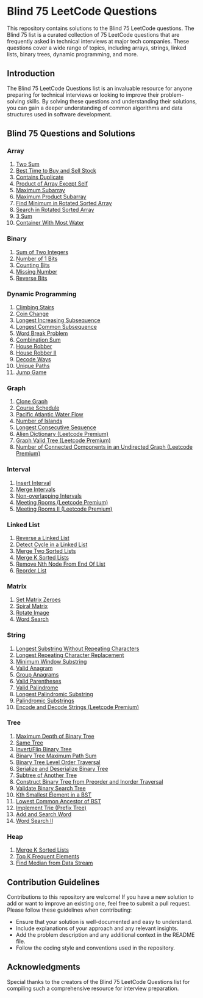# Blind 75 LeetCode Questions

This repository contains solutions to the Blind 75 LeetCode questions. The Blind 75 list is a curated collection of 75 LeetCode questions that are frequently asked in technical interviews at major tech companies. These questions cover a wide range of topics, including arrays, strings, linked lists, binary trees, dynamic programming, and more.

## Introduction

The Blind 75 LeetCode Questions list is an invaluable resource for anyone preparing for technical interviews or looking to improve their problem-solving skills. By solving these questions and understanding their solutions, you can gain a deeper understanding of common algorithms and data structures used in software development.

## Blind 75 Questions and Solutions

### Array
1. [Two Sum](https://leetcode.com/problems/two-sum/description/)
2. [Best Time to Buy and Sell Stock](https://leetcode.com/problems/best-time-to-buy-and-sell-stock/description/)
3. [Contains Duplicate](https://leetcode.com/problems/contains-duplicate/description/)
4. [Product of Array Except Self](https://leetcode.com/problems/product-of-array-except-self/description/)
5. [Maximum Subarray](https://leetcode.com/problems/maximum-subarray/description/)
6. [Maximum Product Subarray](https://leetcode.com/problems/maximum-product-subarray/description/)
7. [Find Minimum in Rotated Sorted Array](https://leetcode.com/problems/find-minimum-in-rotated-sorted-array/description/)
8. [Search in Rotated Sorted Array](https://leetcode.com/problems/search-in-rotated-sorted-array/description/)
9. [3 Sum](https://leetcode.com/problems/3sum/description/)
10. [Container With Most Water](https://leetcode.com/problems/container-with-most-water/description/)

### Binary
1. [Sum of Two Integers](https://leetcode.com/problems/sum-of-two-integers/description/)
2. [Number of 1 Bits](https://leetcode.com/problems/number-of-1-bits/description/)
3. [Counting Bits](https://leetcode.com/problems/counting-bits/description/)
4. [Missing Number](https://leetcode.com/problems/missing-number/description/)
5. [Reverse Bits](https://leetcode.com/problems/reverse-bits/description/)

### Dynamic Programming
1. [Climbing Stairs](https://leetcode.com/problems/climbing-stairs/description/)
2. [Coin Change](https://leetcode.com/problems/coin-change/description/)
3. [Longest Increasing Subsequence](https://leetcode.com/problems/longest-increasing-subsequence/description/)
4. [Longest Common Subsequence](https://leetcode.com/problems/longest-common-subsequence/description/)
5. [Word Break Problem](https://leetcode.com/problems/word-break/description/)
6. [Combination Sum](https://leetcode.com/problems/combination-sum-iv/description/)
7. [House Robber](https://leetcode.com/problems/house-robber/description/)
8. [House Robber II](https://leetcode.com/problems/house-robber-ii/description/)
9. [Decode Ways](https://leetcode.com/problems/decode-ways/description/)
10. [Unique Paths](https://leetcode.com/problems/unique-paths/description/)
11. [Jump Game](https://leetcode.com/problems/jump-game/description/)

### Graph
1. [Clone Graph](https://leetcode.com/problems/clone-graph/description/)
2. [Course Schedule]([URL](https://leetcode.com/problems/course-schedule/description/))
3. [Pacific Atlantic Water Flow](https://leetcode.com/problems/pacific-atlantic-water-flow/description/)
4. [Number of Islands](https://leetcode.com/problems/number-of-islands/description/)
5. [Longest Consecutive Sequence](https://leetcode.com/problems/longest-consecutive-sequence/description/)
6. [Alien Dictionary (Leetcode Premium)](https://leetcode.com/problems/alien-dictionary/description/)
7. [Graph Valid Tree (Leetcode Premium)](https://leetcode.com/problems/graph-valid-tree/description/)
8. [Number of Connected Components in an Undirected Graph (Leetcode Premium)](https://leetcode.com/problems/number-of-connected-components-in-an-undirected-graph/description/)

### Interval
1. [Insert Interval](https://leetcode.com/problems/insert-interval/description/)
2. [Merge Intervals](https://leetcode.com/problems/merge-intervals/description/)
3. [Non-overlapping Intervals](https://leetcode.com/problems/non-overlapping-intervals/description/)
4. [Meeting Rooms (Leetcode Premium)](https://leetcode.com/problems/meeting-rooms/description/)
5. [Meeting Rooms II (Leetcode Premium)](https://leetcode.com/problems/meeting-rooms-ii/description/)

### Linked List
1. [Reverse a Linked List](https://leetcode.com/problems/reverse-linked-list/description/)
2. [Detect Cycle in a Linked List](https://leetcode.com/problems/linked-list-cycle/description/)
3. [Merge Two Sorted Lists](https://leetcode.com/problems/merge-two-sorted-lists/description/)
4. [Merge K Sorted Lists](https://leetcode.com/problems/merge-k-sorted-lists/description/)
5. [Remove Nth Node From End Of List](https://leetcode.com/problems/remove-nth-node-from-end-of-list/description/)
6. [Reorder List](https://leetcode.com/problems/reorder-list/description/)

### Matrix
1. [Set Matrix Zeroes](https://leetcode.com/problems/set-matrix-zeroes/description/)
2. [Spiral Matrix](https://leetcode.com/problems/spiral-matrix/description/)
3. [Rotate Image](https://leetcode.com/problems/rotate-image/description/)
4. [Word Search](https://leetcode.com/problems/word-search/description/)

### String
1. [Longest Substring Without Repeating Characters](https://leetcode.com/problems/longest-substring-without-repeating-characters/description/)
2. [Longest Repeating Character Replacement](https://leetcode.com/problems/longest-repeating-character-replacement/description/)
3. [Minimum Window Substring](https://leetcode.com/problems/minimum-window-substring/description/)
4. [Valid Anagram](https://leetcode.com/problems/valid-anagram/description/)
5. [Group Anagrams](https://leetcode.com/problems/group-anagrams/description/)
6. [Valid Parentheses](https://leetcode.com/problems/valid-parentheses/description/)
7. [Valid Palindrome](https://leetcode.com/problems/valid-palindrome/description/)
8. [Longest Palindromic Substring](https://leetcode.com/problems/longest-palindromic-substring/description/)
9. [Palindromic Substrings](https://leetcode.com/problems/palindromic-substrings/description/)
10. [Encode and Decode Strings (Leetcode Premium)](https://leetcode.com/problems/encode-and-decode-strings/description/)

### Tree
1. [Maximum Depth of Binary Tree](https://leetcode.com/problems/maximum-depth-of-binary-tree/description/)
2. [Same Tree](https://leetcode.com/problems/same-tree/description/)
3. [Invert/Flip Binary Tree](https://leetcode.com/problems/invert-binary-tree/description/)
4. [Binary Tree Maximum Path Sum](https://leetcode.com/problems/binary-tree-maximum-path-sum/description/)
5. [Binary Tree Level Order Traversal](https://leetcode.com/problems/binary-tree-level-order-traversal/description/)
6. [Serialize and Deserialize Binary Tree](https://leetcode.com/problems/serialize-and-deserialize-binary-tree/description/)
7. [Subtree of Another Tree](https://leetcode.com/problems/subtree-of-another-tree/description/)
8. [Construct Binary Tree from Preorder and Inorder Traversal](https://leetcode.com/problems/construct-binary-tree-from-preorder-and-inorder-traversal/description/)
9. [Validate Binary Search Tree](https://leetcode.com/problems/validate-binary-search-tree/description/)
10. [Kth Smallest Element in a BST](https://leetcode.com/problems/kth-smallest-element-in-a-bst/description/)
11. [Lowest Common Ancestor of BST](https://leetcode.com/problems/lowest-common-ancestor-of-a-binary-search-tree/description/)
12. [Implement Trie (Prefix Tree)](https://leetcode.com/problems/implement-trie-prefix-tree/description/)
13. [Add and Search Word](https://leetcode.com/problems/design-add-and-search-words-data-structure/description/)
14. [Word Search II](https://leetcode.com/problems/word-search-ii/description/)

### Heap
1. [Merge K Sorted Lists](https://leetcode.com/problems/merge-k-sorted-lists/description/)
2. [Top K Frequent Elements](https://leetcode.com/problems/top-k-frequent-elements/description/)
3. [Find Median from Data Stream](https://leetcode.com/problems/find-median-from-data-stream/description/)


## Contribution Guidelines

Contributions to this repository are welcome! If you have a new solution to add or want to improve an existing one, feel free to submit a pull request. Please follow these guidelines when contributing:

- Ensure that your solution is well-documented and easy to understand.
- Include explanations of your approach and any relevant insights.
- Add the problem description and any additional context in the README file.
- Follow the coding style and conventions used in the repository.

## Acknowledgments

Special thanks to the creators of the Blind 75 LeetCode Questions list for compiling such a comprehensive resource for interview preparation.
